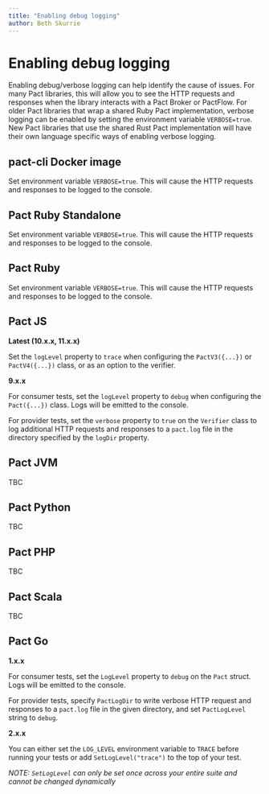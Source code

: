 ```yaml
---
title: "Enabling debug logging"
author: Beth Skurrie
---
```


# Enabling debug logging

Enabling debug/verbose logging can help identify the cause of issues. For many Pact libraries, this will allow you to see the HTTP requests and responses when the library interacts with a Pact Broker or PactFlow. For older Pact libraries that wrap a shared Ruby Pact implementation, verbose logging can be enabled by setting the environment variable `VERBOSE=true`. New Pact libraries that use the shared Rust Pact implementation will have their own language specific ways of enabling verbose logging.

## pact-cli Docker image

Set environment variable `VERBOSE=true`. This will cause the HTTP requests and responses to be logged to the console.

## Pact Ruby Standalone

Set environment variable `VERBOSE=true`. This will cause the HTTP requests and responses to be logged to the console.

## Pact Ruby

Set environment variable `VERBOSE=true`. This will cause the HTTP requests and responses to be logged to the console.

## Pact JS

**Latest (10.x.x, 11.x.x)**

Set the `logLevel` property to `trace` when configuring the `PactV3({...})` or `PactV4({...})` class, or as an option to the verifier.

**9.x.x**

For consumer tests, set the `logLevel` property to `debug` when configuring the `Pact({...})` class. Logs will be emitted to the console. 

For provider tests, set the `verbose` property to `true` on the `Verifier` class to log additional HTTP requests and responses to a `pact.log` file in the directory specified by the `logDir` property.

## Pact JVM

TBC

## Pact Python

TBC

## Pact PHP

TBC

## Pact Scala

TBC

## Pact Go

**1.x.x**

For consumer tests, set the `LogLevel` property to `debug` on the `Pact` struct. Logs will be emitted to the console.

For provider tests, specify `PactLogDir` to write verbose HTTP request and responses to a `pact.log` file in the given directory, and set `PactLogLevel` string to `debug`.

**2.x.x**

You can either set the `LOG_LEVEL` environment variable to `TRACE` before running your tests or add `SetLogLevel("trace")` to the top of your test.

*NOTE: `SetLogLevel` can only be set once across your entire suite and cannot be changed dynamically*